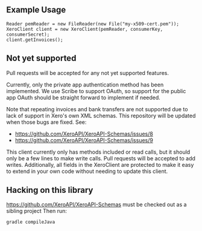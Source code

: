 ## Example Usage

    Reader pemReader = new FileReader(new File("my-x509-cert.pem"));
    XeroClient client = new XeroClient(pemReader, consumerKey, consumerSecret);
    client.getInvoices();

## Not yet supported

Pull requests will be accepted for any not yet supported features.

Currently, only the private app authentication method has been implemented. We use Scribe to support OAuth, so support for the public app OAuth should be straight forward to implement if needed.

Note that repeating invoices and bank transfers are not supported due to lack of support in Xero's own XML schemas. This repository will be updated when those bugs are fixed. See:
* https://github.com/XeroAPI/XeroAPI-Schemas/issues/8
* https://github.com/XeroAPI/XeroAPI-Schemas/issues/9

This client currently only has methods included or read calls, but it should only be a few lines to make write calls. Pull requests will be accepted to add writes. Additionally, all fields in the XeroClient are protected to make it easy to extend in your own code without needing to update this client.

## Hacking on this library

https://github.com/XeroAPI/XeroAPI-Schemas must be checked out as a sibling project
Then run:

    gradle compileJava
